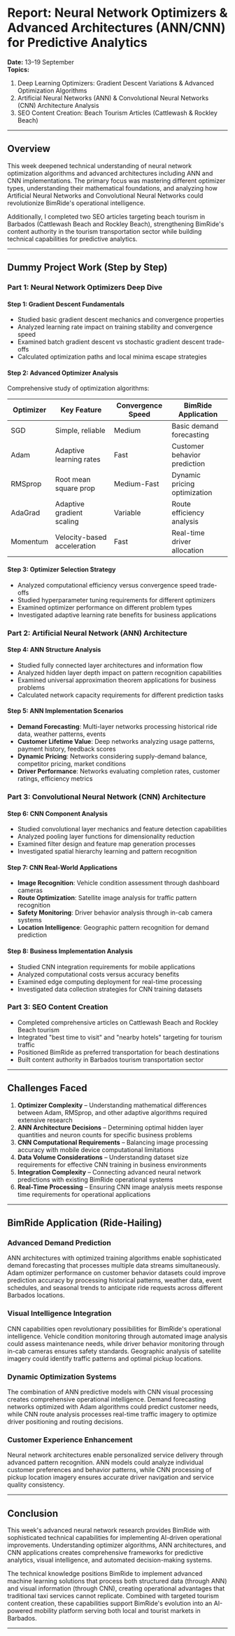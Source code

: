 # Report: Neural Network Optimizers & Advanced Architectures (ANN/CNN) for Predictive Analytics
**Date:** 13–19 September  
**Topics:**  
1. Deep Learning Optimizers: Gradient Descent Variations & Advanced Optimization Algorithms
2. Artificial Neural Networks (ANN) & Convolutional Neural Networks (CNN) Architecture Analysis
3. SEO Content Creation: Beach Tourism Articles (Cattlewash & Rockley Beach)

---

## Overview
This week deepened technical understanding of neural network optimization algorithms and advanced architectures including ANN and CNN implementations. The primary focus was mastering different optimizer types, understanding their mathematical foundations, and analyzing how Artificial Neural Networks and Convolutional Neural Networks could revolutionize BimRide's operational intelligence.

Additionally, I completed two SEO articles targeting beach tourism in Barbados (Cattlewash Beach and Rockley Beach), strengthening BimRide's content authority in the tourism transportation sector while building technical capabilities for predictive analytics.

---

## Dummy Project Work (Step by Step)

### Part 1: Neural Network Optimizers Deep Dive

#### Step 1: Gradient Descent Fundamentals
- Studied basic gradient descent mechanics and convergence properties
- Analyzed learning rate impact on training stability and convergence speed
- Examined batch gradient descent vs stochastic gradient descent trade-offs
- Calculated optimization paths and local minima escape strategies

#### Step 2: Advanced Optimizer Analysis
Comprehensive study of optimization algorithms:

| **Optimizer** | **Key Feature** | **Convergence Speed** | **BimRide Application** |
|---|---|---|---|
| SGD | Simple, reliable | Medium | Basic demand forecasting |
| Adam | Adaptive learning rates | Fast | Customer behavior prediction |
| RMSprop | Root mean square prop | Medium-Fast | Dynamic pricing optimization |
| AdaGrad | Adaptive gradient scaling | Variable | Route efficiency analysis |
| Momentum | Velocity-based acceleration | Fast | Real-time driver allocation |

#### Step 3: Optimizer Selection Strategy
- Analyzed computational efficiency versus convergence speed trade-offs
- Studied hyperparameter tuning requirements for different optimizers
- Examined optimizer performance on different problem types
- Investigated adaptive learning rate benefits for business applications

### Part 2: Artificial Neural Network (ANN) Architecture

#### Step 4: ANN Structure Analysis
- Studied fully connected layer architectures and information flow
- Analyzed hidden layer depth impact on pattern recognition capabilities
- Examined universal approximation theorem applications for business problems
- Calculated network capacity requirements for different prediction tasks

#### Step 5: ANN Implementation Scenarios
- **Demand Forecasting**: Multi-layer networks processing historical ride data, weather patterns, events
- **Customer Lifetime Value**: Deep networks analyzing usage patterns, payment history, feedback scores
- **Dynamic Pricing**: Networks considering supply-demand balance, competitor pricing, market conditions
- **Driver Performance**: Networks evaluating completion rates, customer ratings, efficiency metrics

### Part 3: Convolutional Neural Network (CNN) Architecture

#### Step 6: CNN Component Analysis
- Studied convolutional layer mechanics and feature detection capabilities
- Analyzed pooling layer functions for dimensionality reduction
- Examined filter design and feature map generation processes
- Investigated spatial hierarchy learning and pattern recognition

#### Step 7: CNN Real-World Applications
- **Image Recognition**: Vehicle condition assessment through dashboard cameras
- **Route Optimization**: Satellite image analysis for traffic pattern recognition
- **Safety Monitoring**: Driver behavior analysis through in-cab camera systems
- **Location Intelligence**: Geographic pattern recognition for demand prediction

#### Step 8: Business Implementation Analysis
- Studied CNN integration requirements for mobile applications
- Analyzed computational costs versus accuracy benefits
- Examined edge computing deployment for real-time processing
- Investigated data collection strategies for CNN training datasets

### Part 3: SEO Content Creation
- Completed comprehensive articles on Cattlewash Beach and Rockley Beach tourism
- Integrated "best time to visit" and "nearby hotels" targeting for tourism traffic
- Positioned BimRide as preferred transportation for beach destinations
- Built content authority in Barbados tourism transportation sector

---

## Challenges Faced
1. **Optimizer Complexity** – Understanding mathematical differences between Adam, RMSprop, and other adaptive algorithms required extensive research
2. **ANN Architecture Decisions** – Determining optimal hidden layer quantities and neuron counts for specific business problems
3. **CNN Computational Requirements** – Balancing image processing accuracy with mobile device computational limitations
4. **Data Volume Considerations** – Understanding dataset size requirements for effective CNN training in business environments
5. **Integration Complexity** – Connecting advanced neural network predictions with existing BimRide operational systems
6. **Real-Time Processing** – Ensuring CNN image analysis meets response time requirements for operational applications

---

## BimRide Application (Ride-Hailing)

### Advanced Demand Prediction
ANN architectures with optimized training algorithms enable sophisticated demand forecasting that processes multiple data streams simultaneously. Adam optimizer performance on customer behavior datasets could improve prediction accuracy by processing historical patterns, weather data, event schedules, and seasonal trends to anticipate ride requests across different Barbados locations.

### Visual Intelligence Integration
CNN capabilities open revolutionary possibilities for BimRide's operational intelligence. Vehicle condition monitoring through automated image analysis could assess maintenance needs, while driver behavior monitoring through in-cab cameras ensures safety standards. Geographic analysis of satellite imagery could identify traffic patterns and optimal pickup locations.

### Dynamic Optimization Systems
The combination of ANN predictive models with CNN visual processing creates comprehensive operational intelligence. Demand forecasting networks optimized with Adam algorithms could predict customer needs, while CNN route analysis processes real-time traffic imagery to optimize driver positioning and routing decisions.

### Customer Experience Enhancement
Neural network architectures enable personalized service delivery through advanced pattern recognition. ANN models could analyze individual customer preferences and behavior patterns, while CNN processing of pickup location imagery ensures accurate driver navigation and service quality consistency.

---

## Conclusion
This week's advanced neural network research provides BimRide with sophisticated technical capabilities for implementing AI-driven operational improvements. Understanding optimizer algorithms, ANN architectures, and CNN applications creates comprehensive frameworks for predictive analytics, visual intelligence, and automated decision-making systems.

The technical knowledge positions BimRide to implement advanced machine learning solutions that process both structured data (through ANN) and visual information (through CNN), creating operational advantages that traditional taxi services cannot replicate. Combined with targeted tourism content creation, these capabilities support BimRide's evolution into an AI-powered mobility platform serving both local and tourist markets in Barbados.

---